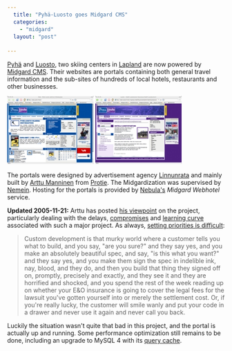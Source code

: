 ```yaml
---
  title: "Pyhä-Luosto goes Midgard CMS"
  categories: 
    - "midgard"
  layout: "post"

---
```

[Pyhä][1] and [Luosto][2], two skiing centers in [Lapland][3] are now powered by [Midgard CMS][4]. Their websites are portals containing both general travel information and the sub-sites of hundreds of local hotels, restaurants and other businesses.

<a href="/files/pyha-frontpage.jpg"><img src="/files/pyha-frontpage-small.jpg" border="0" height="157" width="200" alt="Pyhä front page" title="Pyhä portal front page" /></a> <a href="/files/luosto-hotel-page.jpg"><img src="/files/luosto-hotel-page-small.jpg" border="0" height="157" width="200" alt="Hotel Luostotunturi sub-site" title="Hotel Luostotunturi sub-site" /></a>

The portals were designed by advertisement agency [Linnunrata][5] and mainly built by [Arttu Manninen][6] from [Protie][7]. The Midgardization was supervised by [Nemein][9]. Hosting for the portals is provided by [Nebula's][8] _Midgard Webhotel_ service.

__Updated 2005-11-21:__ Arttu has posted [his viewpoint][10] on the project, particularly dealing with the delays, [compromises][11] and [learning curve][12] associated with such a major project. As always, [setting priorities is difficult][13]:

> Custom development is that murky world where a customer tells you what to build, and you say, "are you sure?" and they say yes, and you make an absolutely beautiful spec, and say, "is this what you want?" and they say yes, and you make them sign the spec in indelible ink, nay, blood, and they do, and then you build that thing they signed off on, promptly, precisely and exactly, and they see it and they are horrified and shocked, and you spend the rest of the week reading up on whether your E&O insurance is going to cover the legal fees for the lawsuit you've gotten yourself into or merely the settlement cost. Or, if you're really lucky, the customer will smile wanly and put your code in a drawer and never use it again and never call you back.

Luckily the situation wasn't quite that bad in this project, and the portal is actually up and running. Some performance optimization still remains to be done, including an upgrade to MySQL 4 with its [query cache][14].

[1]: http://www.pyha.fi/
[2]: http://www.luosto.fi/
[3]: http://en.wikipedia.org/wiki/Lapland
[4]: http://www.midgard-project.org/
[5]: http://www.linnunrata.fi/
[6]: http://www.kaktus.cc/
[7]: http://www.protie.fi/en/
[8]: http://www.nebula.fi/
[9]: http://www.nemein.com/
[10]: http://www.kaktus.cc/weblog/pyha-luosto-launched.html
[11]: http://www.steptwo.com.au/columntwo/archives/001916.html
[12]: http://www.kaktus.cc/weblog/learning-curve-is-steep.html
[13]: http://www.joelonsoftware.com/articles/SetYourPriorities.html
[14]: http://www.databasejournal.com/features/mysql/article.php/3110171